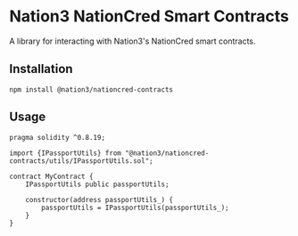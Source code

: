 # Nation3 NationCred Smart Contracts

A library for interacting with Nation3's NationCred smart contracts.

## Installation

`npm install @nation3/nationcred-contracts`

## Usage

```solidity
pragma solidity ^0.8.19;

import {IPassportUtils} from "@nation3/nationcred-contracts/utils/IPassportUtils.sol";

contract MyContract {
    IPassportUtils public passportUtils;
    
    constructor(address passportUtils_) {
        passportUtils = IPassportUtils(passportUtils_);
    }
}
```
